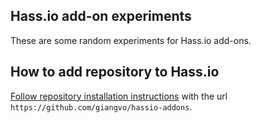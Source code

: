 Hass.io add-on experiments
--------------------------

These are some random experiments for Hass.io add-ons.

## How to add repository to Hass.io

[Follow repository installation instructions](https://home-assistant.io/hassio/installing_third_party_addons/) with the url `https://github.com/giangvo/hassio-addons`.
